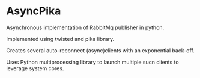 # AsyncPika

Asynchronous implementation of RabbitMq publisher in python.

Implemented using twisted and pika library. 

Creates several auto-reconnect (async)clients with an exponential back-off.

Uses Python multiprocessing library to launch multiple sucn clients to leverage system cores.
